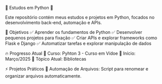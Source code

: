 🐍 Estudos em Python 🚀

Este repositório contém meus estudos e projetos em Python, focados no desenvolvimento back-end, automação e APIs.

📖 Objetivos
✅ Aprender os fundamentos de Python
✅ Desenvolver pequenos projetos para fixação
✅ Criar APIs e explorar frameworks como Flask e Django
✅ Automatizar tarefas e explorar manipulação de dados

🔥 Progresso Atual
📌 Curso: Pyhton 3  - Curso em Vídoe
📆 Início: Março/2025
🎯 Tópico Atual: Bibliotecas

⚡ Projetos Práticos
🚀 Automação de Arquivos: Script para renomear e organizar arquivos automaticamente.
